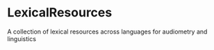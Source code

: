 # LexicalResources
A collection of lexical resources across languages for audiometry and linguistics
